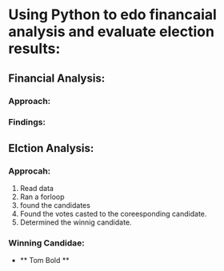 # Using Python to edo financaial analysis and evaluate election results:
## Financial Analysis:
### Approach:

### Findings:

## Elction Analysis:
### Approcah:
1. Read data
2. Ran a forloop
3. found the candidates
4. Found the votes casted to the coreesponding candidate.
5. Determined the winnig candidate.
### Winning Candidae:
- ** Tom Bold ** 
